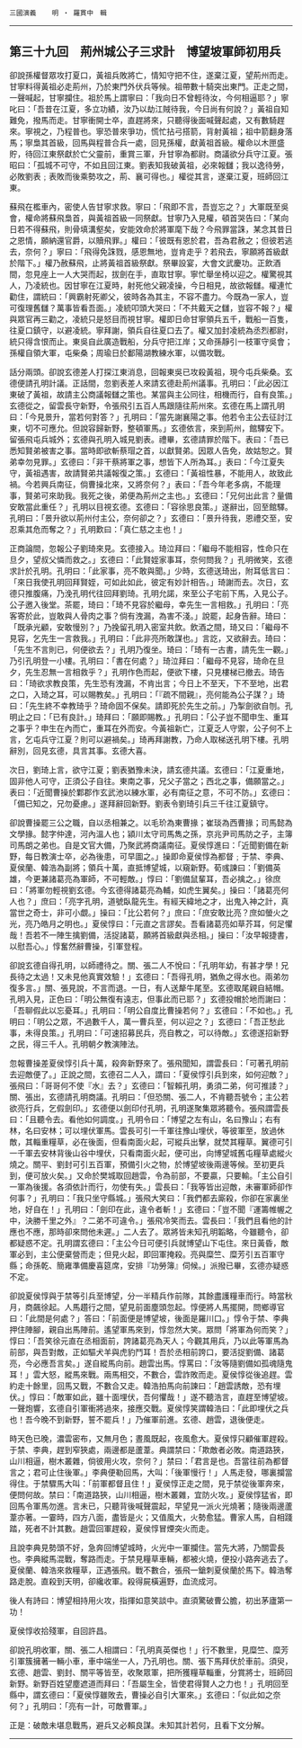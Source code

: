 

`三國演義`　　`明 ‧ 羅貫中　輯`

* * *

## 第三十九回　荊州城公子三求計　博望坡軍師初用兵

卻說孫權督眾攻打夏口，黃祖兵敗將亡，情知守把不住，遂棄江夏，望荊州而走。甘寧料得黃祖必走荊州，乃於東門外伏兵等候。祖帶數十騎突出東門。正走之間，一聲喊起，甘寧攔住。祖於馬上謂寧曰：「我向日不曾輕待汝，今何相逼耶？」寧叱曰：「吾昔在江夏，多立功績，汝乃以劫江賊待我，今日尚有何說？」黃祖自知難免，撥馬而走。甘寧衝開士卒，直趕將來，只聽得後面喊聲起處，又有數騎趕來。寧視之，乃程普也。寧恐普來爭功，慌忙拈弓搭箭，背射黃祖；祖中箭翻身落馬；寧梟其首級，回馬與程普合兵一處，回見孫權，獻黃祖首級。權命以木匣盛貯，待回江東祭獻於亡父靈前，重賞三軍，升甘寧為都尉。商議欲分兵守江夏。張昭曰：「孤城不可守，不如且回江東。劉表知我破黃祖，必來報讎；我以逸待勞，必敗劉表﹔表敗而後乘勢攻之，荊、襄可得也。」權從其言，遂棄江夏，班師回江東。

蘇飛在檻車內，密使人告甘寧求救。寧曰：「飛即不言，吾豈忘之？」大軍既至吳會，權命將蘇飛梟首，與黃祖首級一同祭獻。甘寧乃入見權，頓首哭告曰：「某向日若不得蘇飛，則骨填溝壑矣，安能效命於將軍麾下哉？今飛罪當誅，某念其昔日之恩情，願納還官爵，以贖飛罪。」權曰：「彼既有恩於君，吾為君赦之；但彼若逃去，奈何？」寧曰：「飛得免誅戮，感恩無地，豈肯走乎？若飛去，寧願將首級獻於階下。」權乃赦蘇飛，止將黃祖首級祭獻。祭畢設宴，大會文武慶功。正飲酒間，忽見座上一人大哭而起，拔劍在手，直取甘寧。寧忙舉坐椅以迎之。權驚視其人，乃凌統也。因甘寧在江夏時，射死他父親凌操，今日相見，故欲報讎。權連忙勸住，謂統曰：「興霸射死卿父，彼時各為其主，不容不盡力。今既為一家人，豈可復理舊讎？萬事皆看吾面。」凌統叩頭大哭曰：「不共戴天之讎，豈容不報？」權與眾官再三勸之，凌統只是怒目而視甘寧。權即日命甘寧領兵五千，戰船一百隻，往夏口鎮守，以避凌統。寧拜謝，領兵自往夏口去了。權又加封凌統為丞烈都尉，統只得含恨而止。東吳自此廣造戰船，分兵守把江岸；又命孫靜引一枝軍守吳會；孫權自領大軍，屯柴桑；周瑜日於鄱陽湖教練水軍，以備攻戰。

話分兩頭。卻說玄德差人打探江東消息，回報東吳已攻殺黃祖，現今屯兵柴桑。玄德便請孔明計議。正話間，忽劉表差人來請玄德赴荊州議事。孔明曰：「此必因江東破了黃祖，故請主公商議報讎之策也。某當與主公同往，相機而行，自有良策。」玄德從之，留雲長守新野，令張飛引五百人馬跟隨往荊州來。玄德在馬上謂孔明曰：「今見景升，當若何對答？」孔明曰：「當先謝襄陽之事。他若令主公去征討江東，切不可應允。但說容歸新野，整頓軍馬。」玄德依言，來到荊州，館驛安下。留張飛屯兵城外；玄德與孔明入城見劉表。禮畢，玄德請罪於階下。表曰：「吾已悉知賢弟被害之事。當時即欲斬蔡瑁之首，以獻賢弟。因眾人告免，故姑恕之。賢弟幸勿見罪。」玄德曰：「非干蔡將軍之事，想皆下人所為耳。」表曰：「今江夏失守，黃祖遇害，故請賢弟共議報復之策。」玄德曰：「黃祖性暴，不能用人，故致此禍。今若興兵南征，倘曹操北來，又將奈何？」表曰：「吾今年老多病，不能理事，賢弟可來助我。我死之後，弟便為荊州之主也。」玄德曰：「兄何出此言？量備安敢當此重任？」孔明以目視玄德。玄德曰：「容徐思良策。」遂辭出，回至館驛。孔明曰：「景升欲以荊州付主公，奈何卻之？」玄德曰：「景升待我，恩禮交至，安忍乘其危而奪之？」孔明歎曰：「真仁慈之主也！」

正商論間，忽報公子劉琦來見。玄德接入。琦泣拜曰：「繼母不能相容，性命只在旦夕，望叔父憐而救之。」玄德曰：「此賢姪家事耳，奈何問我？」孔明微笑，玄德求計於孔明。孔明曰：「此家事，亮不敢與聞。」少時，玄德送琦出，附耳低言曰：「來日我使孔明回拜賢姪，可如此如此，彼定有妙計相告。」琦謝而去。次日，玄德只推腹痛，乃浼孔明代往回拜劉琦。孔明允諾，來至公子宅前下馬，入見公子。公子邀入後堂。茶罷，琦曰：「琦不見容於繼母，幸先生一言相救。」孔明曰：「亮客寄於此，豈敢與人骨肉之事？倘有洩漏，為害不淺。」說罷，起身告辭。琦曰：「既承光顧，安敢慢別？」乃挽留孔明入密室共飲。飲酒之間，琦又曰：「繼母不見容，乞先生一言救我。」孔明曰：「此非亮所敢謀也。」言訖，又欲辭去。琦曰：「先生不言則已，何便欲去？」孔明乃復坐。琦曰：「琦有一古書，請先生一觀。」乃引孔明登一小樓。孔明曰：「書在何處？」琦泣拜曰：「繼母不見容，琦命在旦夕，先生忍無一言相救乎？」孔明作色而起，便欲下樓，只見樓梯已撤去。琦告曰：「琦欲求教良策，先生恐有洩漏，不肯出言；今日上不至天，下不至地，出君之口，入琦之耳，可以賜教矣。」孔明曰：「『疏不間親』，亮何能為公子謀？」琦曰：「先生終不幸教琦乎？琦命固不保矣。請即死於先生之前。」乃掣劍欲自刎。孔明止之曰：「已有良計。」琦拜曰：「願即賜教。」孔明曰：「公子豈不聞申生、重耳之事乎？申生在內而亡，重耳在外而安。今黃祖新亡，江夏乏人守禦，公子何不上言，乞屯兵守江夏？則可以避禍矣。」琦再拜謝教，乃命人取梯送孔明下樓。孔明辭別，回見玄德，具言其事。玄德大喜。

次日，劉琦上言，欲守江夏；劉表猶豫未決，請玄德共議。玄德曰：「江夏重地，固非他人可守，正須公子自往。東南之事，兄父子當之；西北之事，備願當之。」表曰：「近聞曹操於鄴郡作玄武池以練水軍，必有南征之意，不可不防。」玄德曰：「備已知之，兄勿憂慮。」遂拜辭回新野。劉表令劉琦引兵三千往江夏鎮守。

卻說曹操罷三公之職，自以丞相兼之。以毛玠為東曹掾；崔琰為西曹掾；司馬懿為文學掾。懿字仲達，河內溫人也；潁川太守司馬雋之孫，京兆尹司馬防之子，主簿司馬朗之弟也。自是文官大備，乃聚武將商議南征。夏侯惇進曰：「近聞劉備在新野，每日教演士卒，必為後患，可早圖之。」操即命夏侯惇為都督﹔于禁、李典、夏侯蘭、韓浩為副將；領兵十萬，直抵博望城，以窺新野。荀彧諫曰：「劉備英雄，今更兼諸葛亮為軍師，不可輕敵。」惇曰：「劉備鼠輩耳，吾必擒之。」徐庶曰：「將軍勿輕視劉玄德。今玄德得諸葛亮為輔，如虎生翼矣。」操曰：「諸葛亮何人也？」庶曰：「亮字孔明，道號臥龍先生。有經天緯地之才，出鬼入神之計，真當世之奇士，非可小覷。」操曰：「比公若何？」庶曰：「庶安敢比亮？庶如螢火之光，亮乃皓月之明也。」夏侯惇曰：「元直之言謬矣。吾看諸葛亮如草芥耳，何足懼哉！吾若不一陣生擒劉備，活捉諸葛，願將首級獻與丞相。」操曰：「汝早報捷書，以慰吾心。」惇奮然辭曹操，引軍登程。

卻說玄德自得孔明，以師禮待之。關、張二人不悅曰：「孔明年幼，有甚才學！兄長待之太過！又未見他真實效驗！」玄德曰：「吾得孔明，猶魚之得水也。兩弟勿復多言。」關、張見說，不言而退。一日，有人送犛牛尾至。玄德取尾親自結帽。孔明入見，正色曰：「明公無復有遠志，但事此而已耶？」玄德投帽於地而謝曰：「吾聊假此以忘憂耳。」孔明曰：「明公自度比曹操若何？」玄德曰：「不如也。」孔明曰：「明公之眾，不過數千人，萬一曹兵至，何以迎之？」玄德曰：「吾正愁此事，未得良策。」孔明曰：「可速招募民兵，亮自教之，可以待敵。」玄德遂招新野之民，得三千人。孔明朝夕教演陣法。

忽報曹操差夏侯惇引兵十萬，殺奔新野來了。張飛聞知，謂雲長曰：「可著孔明前去迎敵便了。」正說之間，玄德召二人入，謂曰：「夏侯惇引兵到來，如何迎敵？」張飛曰：「哥哥何不使『水』去？」玄德曰：「智賴孔明，勇須二弟，何可推諉？」關、張出，玄德請孔明商議。孔明曰：「但恐關、張二人，不肯聽吾號令；主公若欲亮行兵，乞假劍印。」玄德便以劍印付孔明，孔明遂聚集眾將聽令。張飛謂雲長曰：「且聽令去。看他如何調度。」孔明令曰：「博望之左有山，名曰豫山；右有林，名曰安林；可以埋伏軍馬。雲長可引一千軍往豫山埋伏，等彼軍至，放過休敵，其輜重糧草，必在後面，但看南面火起，可縱兵出擊，就焚其糧草。翼德可引一千軍去安林背後山谷中埋伏，只看南面火起，便可出，向博望城舊屯糧草處縱火燒之。關平、劉封可引五百軍，預備引火之物，於博望坡後兩邊等候。至初更兵到，便可放火矣。」又命於樊城取回趙雲，令為前部，不要贏，只要輸。「主公自引一軍為後援。各須依計而行，勿使有失。」雲長曰：「我等皆出迎敵，未審軍師卻作何事？」孔明曰：「我只坐守縣城。」張飛大笑曰：「我們都去廝殺，你卻在家裏坐地，好自在！」孔明曰：「劍印在此，違令者斬！」玄德曰：「豈不聞『運籌帷幄之中，決勝千里之外』？二弟不可違令。」張飛冷笑而去。雲長曰：「我們且看他的計應也不應，那時卻來問他未遲。」二人去了。眾將皆未知孔明韜略，今雖聽令，卻都疑惑不定。孔明謂玄德曰：「主公今日可便引兵就博望山下屯住。來日黃昏，敵軍必到，主公便棄營而走；但見火起，即回軍掩殺。亮與糜竺、糜芳引五百軍守縣；命孫乾、簡雍準備慶喜筵席，安排『功勞簿』伺候。」派撥已畢，玄德亦疑惑不定。

卻說夏侯惇與于禁等引兵至博望，分一半精兵作前隊，其餘盡護糧車而行。時當秋月，商飆徐起。人馬趲行之間，望見前面塵頭忽起。惇便將人馬擺開，問鄉導官曰：「此間是何處？」答曰：「前面便是博望坡，後面是羅川口。」惇令于禁、李典押住陣腳，親自出馬陣前。遙望軍馬來到，惇忽然大笑。眾問「將軍為何而笑？」惇曰：「吾笑徐元直在丞相面前，誇諸葛亮為天人；今觀其用兵，乃以此等軍馬為前部，與吾對敵，正如驅犬羊與虎豹鬥耳！吾於丞相前誇口，要活捉劉備、諸葛亮，今必應吾言矣。」遂自縱馬向前。趙雲出馬。惇罵曰：「汝等隨劉備如孤魂隨鬼耳！」雲大怒，縱馬來戰。兩馬相交，不數合，雲詐敗而走。夏侯惇從後追趕。雲約走十餘里，回馬又戰，不數合又走。韓浩拍馬向前諫曰：「趙雲誘敵，恐有埋伏。」惇曰：「敵軍如此，雖十面埋伏，吾何懼哉！」遂不聽浩言，直趕至博望坡。一聲炮響，玄德自引軍衝將過來，接應交戰。夏侯惇笑謂韓浩曰：「此即埋伏之兵也！吾今晚不到新野，誓不罷兵！」乃催軍前進。玄德、趙雲，退後便走。

時天色已晚，濃雲密布，又無月色；晝風既起，夜風愈大。夏侯惇只顧催軍趕殺。于禁、李典，趕到窄狹處，兩邊都是蘆葦。典謂禁曰：「欺敵者必敗。南道路狹，山川相逼，樹木叢雜，倘彼用火攻，奈何？」禁曰：「君言是也。吾當往前為都督言之；君可止住後軍。」李典便勒回馬，大叫：「後軍慢行！」人馬走發，哪裏攔當得住。于禁驟馬大叫：「前軍都督且住！」夏侯惇正走之間，見于禁從後軍奔來，便問何故。禁曰：「南道路狹，山川相逼，樹木叢雜，宜防火攻。」夏侯惇猛省，即回馬令軍馬勿進。言未已，只聽背後喊聲震起，早望見一派火光燒著；隨後兩邊蘆葦亦著。一霎時，四方八面，盡皆是火；又值風大，火勢愈猛。曹家人馬，自相踐踏，死者不計其數。趙雲回軍趕殺，夏侯惇冒煙突火而走。

且說李典見勢頭不好，急奔回博望城時，火光中一軍攔住。當先大將，乃關雲長也。李典縱馬混戰，奪路而走。于禁見糧草車輛，都被火燒，便投小路奔逃去了。夏侯蘭、韓浩來救糧草，正遇張飛。戰不數合，張飛一鎗刺夏侯蘭於馬下。韓浩奪路走脫。直殺到天明，卻纔收軍。殺得屍橫遍野，血流成河。

後人有詩曰：博望相持用火攻，指揮如意笑談中。直須驚破曹公膽，初出茅廬第一功！

夏侯惇收拾殘軍，自回許昌。

卻說孔明收軍，關、張二人相謂曰：「孔明真英傑也！」行不數里，見糜竺、糜芳引軍簇擁著一輛小車，車中端坐一人，乃孔明也。關、張下馬拜伏於車前。須臾，玄德、趙雲、劉封、關平等皆至，收聚眾軍，把所獲糧草輜重，分賞將士，班師回新野。新野百姓望塵遮道而拜曰：「吾屬生全，皆使君得賢人之力也！」孔明回至縣中，謂玄德曰：「夏侯惇雖敗去，曹操必自引大軍來。」玄德曰：「似此如之奈何？」孔明曰：「亮有一計，可敵曹軍。」

正是：破敵未堪息戰馬，避兵又必賴良謀。未知其計若何，且看下文分解。

* * *

